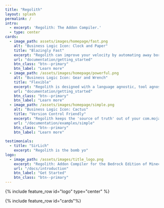 ```yaml
---
title: "Regolith"
layout: splash
permalink: /
intro: 
  - excerpt: 'Regolith: The Addon Compiler.'
  - type: center
cards:
  - image_path: assets/images/homepage/fast.png
    alt: "Business Logic Icon: Clock and Paper"
    title: "Blazingly Fast"
    excerpt: "Regolith can improve your velocity by automating away boring or repetitive tasks."
    url: "documentation/getting_started"
    btn_class: "btn--primary"
    btn_label: "Learn more"
  - image_path: /assets/images/homepage/powerful.png
    alt: "Business Logic Icon: Gear and Wrench"
    title: "Flexible"
    excerpt: "Regolith is designed with a language agnostic, tool agnostic feature set. The flexibility of Regolith allows you to bring all scripts and tools under a single, unified workflow."
    url: "documentation/getting_started"
    btn_class: "btn--primary"
    btn_label: "Learn more"
  - image_path: /assets/images/homepage/simple.png
    alt: "Business Logic Icon: Cactus"
    title: "Version Control Friendly"
    excerpt: "Regolith keeps the 'source of truth' out of your com.mojang folder, allowing for seemless git integration."
    url: "/documentation/examples/simple"
    btn_class: "btn--primary"
    btn_label: "Learn more"
    
testimonials:
  - title: "SirLich"
    excerpt: "Regolith is the bomb yo"
logo:
  - image_path: /assets/images/title_logo.png
    excerpt: "Regolith: Addon Compiler for the Bedrock Edition of Minecraft"
    url: "/docs/introduction"
    btn_label: "Get Started"
    btn_class: "btn--primary"
---
```


{% include feature_row id="logo" type="center" %}

{% include feature_row id="cards"%}

<!-- # Built with Regolith
{: style="font-size: 200%; text-align: center;"}

{% include feature_row id="marketplace_maps"%} -->

<!-- # Testimonials
{: style="font-size: 200%; text-align: center;"}

{% include feature_row id="testimonials"%} -->
